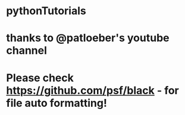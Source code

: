 # pythonTutorials

# thanks to @patloeber's youtube channel

# Please check https://github.com/psf/black - for file auto formatting!

